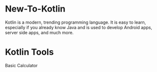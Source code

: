 # New-To-Kotlin

Kotlin is a modern, trending programming language. It is easy to learn, especially if you already know Java and is used to develop Android apps, server side apps, and much more.

# Kotlin Tools

Basic Calculator
